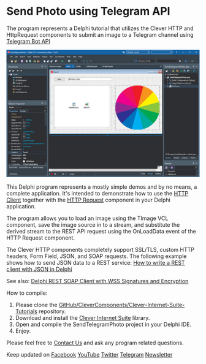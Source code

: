 # Send Photo using Telegram API

The program represents a Delphi tutorial that utilizes the Clever HTTP and HttpRequest components to submit an image to a Telegram channel using [Telegram Bot API](https://core.telegram.org/bots/api)   

![Screenshot](send-tel-photo.jpg)

This Delphi program represents a mostly simple demos and by no means, a complete application. It's intended to demonstrate how to use the [HTTP Client](https://www.clevercomponents.com/products/inetsuite/httpclient.asp) together with the [HTTP Request](https://www.clevercomponents.com/products/inetsuite/requestbuilder.asp) component in your Delphi application.   

The program allows you to load an image using the TImage VCL component, save the image source in to a stream, and substitute the derived stream to the REST API request using the OnLoadData event of the HTTP Request component.   

The Clever HTTP components completely support SSL/TLS, custom HTTP headers, Form Field, JSON, and SOAP requests. The following example shows how to send JSON data to a REST service: [How to write a REST client with JSON in Delphi](https://github.com/CleverComponents/Clever-Internet-Suite-Tutorials/tree/master/vcl/RestClientSendReceiveJson)   

See also: [Delphi REST SOAP Client with WSS Signatures and Encryption](https://github.com/CleverComponents/Clever-Internet-Suite-Tutorials/tree/master/RestSoapSignEncrypt)

How to compile:   
1. Please clone the [GitHub/CleverComponents/Clever-Internet-Suite-Tutorials](https://github.com/CleverComponents/Clever-Internet-Suite-Tutorials) repository.
2. Download and install the [Clever Internet Suite](https://www.clevercomponents.com/downloads/inetsuite/suitedownload.asp) library.
3. Open and compile the SendTelegramPhoto project in your Delphi IDE.
4. Enjoy.

Please feel free to [Contact Us](https://www.clevercomponents.com/support/) and ask any program related questions.   

Keep updated on [Facebook](http://www.facebook.com/clevercomponents)   [YouTube](https://www.youtube.com/channel/UC9Si4WNQVSeXQMjdEJ8j1fg)   [Twitter](https://twitter.com/CleverComponent)   [Telegram](https://t.me/clevercomponents)   [Newsletter](https://www.clevercomponents.com/home/maillist.asp)   
